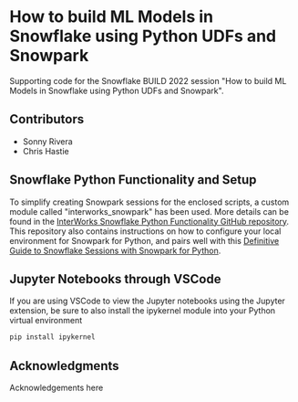 
# How to build ML Models in Snowflake using Python UDFs and Snowpark

Supporting code for the Snowflake BUILD 2022 session "How to build ML Models in Snowflake using Python UDFs and Snowpark".

## Contributors

- Sonny Rivera
- Chris Hastie

## Snowflake Python Functionality and Setup

To simplify creating Snowpark sessions for the enclosed scripts, a custom module called "interworks_snowpark" has been used. More details can be found in the [InterWorks Snowflake Python Functionality GitHub repository](https://github.com/interworks/Snowflake-Python-Functionality). This repository also contains instructions on how to configure your local environment for Snowpark for Python, and pairs well with this [Definitive Guide to Snowflake Sessions with Snowpark for Python](https://interworks.com/blog/2022/09/02/a-definitive-guide-to-snowflake-sessions-with-snowpark-for-python/).

## Jupyter Notebooks through VSCode

If you are using VSCode to view the Jupyter notebooks using the Jupyter extension, be sure to also install the ipykernel module into your Python virtual environment

```powershell
pip install ipykernel
```

## Acknowledgments

Acknowledgements here
